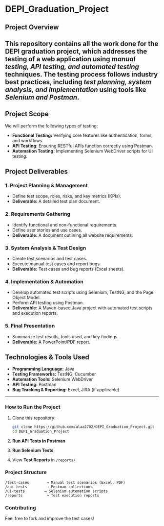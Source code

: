 # DEPI_Graduation_Project

## **Project Overview**  
This repository contains all the work done for the DEPI graduation project, which addresses the testing of a web application using *manual testing, API testing, and automated testing* techniques. The testing process follows industry best practices, including *test planning, system analysis, and implementation* using tools like *Selenium and Postman*.  
---
## **Project Scope**  
We will perform the following types of testing:  
- **Functional Testing:** Verifying core features like authentication, forms, and workflows.  
- **API Testing:** Ensuring RESTful APIs function correctly using Postman.  
- **Automation Testing:** Implementing Selenium WebDriver scripts for UI testing.  

## **Project Deliverables**  
### **1. Project Planning & Management**  
- Define test scope, roles, risks, and key metrics (KPIs).  
- **Deliverable:** A detailed test plan document.  

### **2. Requirements Gathering**  
- Identify functional and non-functional requirements.  
- Define user stories and use cases.  
- **Deliverable:** A document outlining all website requirements.  

### **3. System Analysis & Test Design**  
- Create test scenarios and test cases.  
- Execute manual test cases and report bugs.  
- **Deliverable:** Test cases and bug reports (Excel sheets).  

### **4. Implementation & Automation**  
- Develop automated test scripts using Selenium, TestNG, and the Page Object Model.  
- Perform API testing using Postman.  
- **Deliverable:** A Maven-based Java project with automated test scripts and execution reports.  

### **5. Final Presentation**  
- Summarize test results, tools used, and key findings.  
- **Deliverable:** A PowerPoint/PDF report.  

## **Technologies & Tools Used**  
- **Programming Language:** Java  
- **Testing Frameworks:** TestNG, Cucumber  
- **Automation Tools:** Selenium WebDriver  
- **API Testing:** Postman  
- **Bug Tracking & Reporting:** Excel, JIRA (if applicable)  

---

### **How to Run the Project**  
1. Clone this repository:  
   ```sh
   git clone https://github.com/alaa2702/DEPI_Graduation_Project.git
   cd DEPI_Graduation_Project
   ```
2. **Run API Tests in Postman**
3. **Run Selenium Tests**  
  
4. View **Test Reports** in `/reports/`  

### **Project Structure**  
```
/test-cases        → Manual test scenarios (Excel, PDF)  
/api-tests         → Postman collections  
/ui-tests         → Selenium automation scripts  
/reports           → Test execution reports  
```

### **Contributing**  
Feel free to fork and improve the test cases! 

